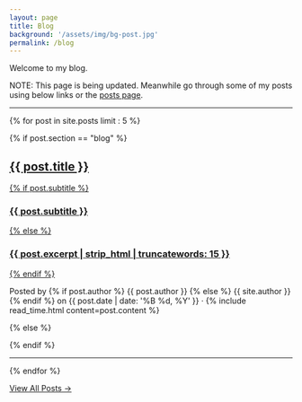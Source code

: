 ```yaml
---
layout: page
title: Blog
background: '/assets/img/bg-post.jpg'
permalink: /blog
---
```


Welcome to my blog. 

NOTE: This page is being updated. Meanwhile go through some of my posts using below links or the [posts page](/blog/posts).

<hr>

{% for post in site.posts limit : 5 %}

<article class="post-preview">
  {% if post.section == "blog" %}
  <a href="{{ post.url | prepend: site.baseurl | replace: '//', '/' }}">
    <h2 class="post-title">{{ post.title }}</h2>
    {% if post.subtitle %}
    <h3 class="post-subtitle">{{ post.subtitle }}</h3>
    {% else %}
    <h3 class="post-subtitle">{{ post.excerpt | strip_html | truncatewords: 15 }}</h3>
    {% endif %}
  </a>
  <p class="post-meta">Posted by
    {% if post.author %}
    {{ post.author }}
    {% else %}
    {{ site.author }}
    {% endif %}
    on {{ post.date | date: '%B %d, %Y' }} &middot; {% include read_time.html content=post.content %}
  </p>
  {% else %}

  {% endif %}

</article>

<hr>

{% endfor %}

<!-- Pager -->
<div class="clearfix">
  <a class="btn btn-primary float-right" href="{{"/blog/posts" | relative_url }}">View All Posts &rarr;</a>
</div>